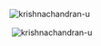 <p><img align="center" src="https://github-readme-streak-stats.herokuapp.com/?user=krishnachandran-u&" alt="krishnachandran-u" /></p>
<p>&nbsp;<img align="center" src="https://github-readme-stats.vercel.app/api?username=krishnachandran-u&show_icons=true&locale=en" alt="krishnachandran-u" /></p>
